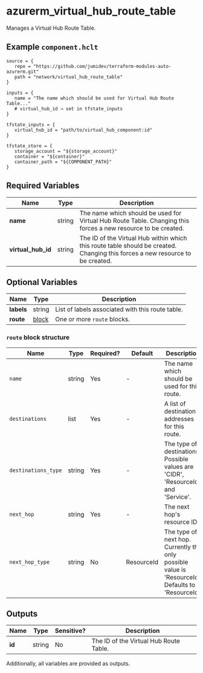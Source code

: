 # azurerm_virtual_hub_route_table

Manages a Virtual Hub Route Table.

## Example `component.hclt`

```hcl
source = {
   repo = "https://github.com/jumidev/terraform-modules-auto-azurerm.git"   
   path = "network/virtual_hub_route_table"   
}

inputs = {
   name = "The name which should be used for Virtual Hub Route Table..."   
   # virtual_hub_id → set in tfstate_inputs
}

tfstate_inputs = {
   virtual_hub_id = "path/to/virtual_hub_component:id"   
}

tfstate_store = {
   storage_account = "${storage_account}"   
   container = "${container}"   
   container_path = "${COMPONENT_PATH}"   
}

```

## Required Variables

| Name | Type |  Description |
| ---- | --------- |  ----------- |
| **name** | string |  The name which should be used for Virtual Hub Route Table. Changing this forces a new resource to be created. | 
| **virtual_hub_id** | string |  The ID of the Virtual Hub within which this route table should be created. Changing this forces a new resource to be created. | 

## Optional Variables

| Name | Type |  Description |
| ---- | --------- |  ----------- |
| **labels** | string |  List of labels associated with this route table. | 
| **route** | [block](#route-block-structure) |  One or more `route` blocks. | 

### `route` block structure

| Name | Type | Required? | Default | Description |
| ---- | ---- | --------- | ------- | ----------- |
| `name` | string | Yes | - | The name which should be used for this route. |
| `destinations` | list | Yes | - | A list of destination addresses for this route. |
| `destinations_type` | string | Yes | - | The type of destinations. Possible values are 'CIDR', 'ResourceId' and 'Service'. |
| `next_hop` | string | Yes | - | The next hop's resource ID. |
| `next_hop_type` | string | No | ResourceId | The type of next hop. Currently the only possible value is 'ResourceId'. Defaults to 'ResourceId'. |



## Outputs

| Name | Type | Sensitive? | Description |
| ---- | ---- | --------- | --------- |
| **id** | string | No  | The ID of the Virtual Hub Route Table. | 

Additionally, all variables are provided as outputs.
